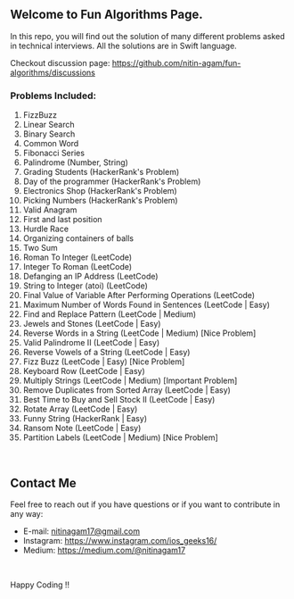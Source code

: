 ## Welcome to Fun Algorithms Page.
In this repo, you will find out the solution of many different problems asked in technical interviews. All the solutions are in Swift language.

Checkout discussion page: https://github.com/nitin-agam/fun-algorithms/discussions

### Problems Included:

1. FizzBuzz
2. Linear Search
3. Binary Search
4. Common Word
5. Fibonacci Series
6. Palindrome (Number, String)
7. Grading Students (HackerRank's Problem)
8. Day of the programmer (HackerRank's Problem)
9. Electronics Shop (HackerRank's Problem)
10. Picking Numbers (HackerRank's Problem)
11. Valid Anagram
12. First and last position
13. Hurdle Race
14. Organizing containers of balls
15. Two Sum
16. Roman To Integer (LeetCode)
17. Integer To Roman (LeetCode)
18. Defanging an IP Address (LeetCode)
19. String to Integer (atoi) (LeetCode)
20. Final Value of Variable After Performing Operations (LeetCode)
21. Maximum Number of Words Found in Sentences (LeetCode | Easy)
22. Find and Replace Pattern (LeetCode | Medium)
23. Jewels and Stones (LeetCode | Easy)
24. Reverse Words in a String (LeetCode | Medium) [Nice Problem]
25. Valid Palindrome II (LeetCode | Easy)
26. Reverse Vowels of a String (LeetCode | Easy)
27. Fizz Buzz (LeetCode | Easy) [Nice Problem]
28. Keyboard Row (LeetCode | Easy)
29. Multiply Strings (LeetCode | Medium) [Important Problem] 
30. Remove Duplicates from Sorted Array (LeetCode | Easy)
31. Best Time to Buy and Sell Stock II (LeetCode | Easy)
32. Rotate Array (LeetCode | Easy)
33. Funny String (HackerRank | Easy)
34. Ransom Note (LeetCode | Easy)
35. Partition Labels (LeetCode | Medium) [Nice Problem]


</br>

## Contact Me

Feel free to reach out if you have questions or if you want to contribute in any way:

* E-mail: nitinagam17@gmail.com
* Instagram: https://www.instagram.com/ios_geeks16/
* Medium: https://medium.com/@nitinagam17

</br>

Happy Coding !!

